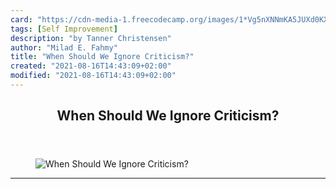 ```yaml
---
card: "https://cdn-media-1.freecodecamp.org/images/1*Vg5nXNNmKA5JUXd0KX26DA.png"
tags: [Self Improvement]
description: "by Tanner Christensen"
author: "Milad E. Fahmy"
title: "When Should We Ignore Criticism?"
created: "2021-08-16T14:43:09+02:00"
modified: "2021-08-16T14:43:09+02:00"
---
```

<div class="site-wrapper">
<main id="site-main" class="site-main outer">
<div class="inner">
<article class="post-full post tag-self-improvement tag-creativity tag-design tag-writing tag-life-lessons ">
<header class="post-full-header">
<h1 class="post-full-title">When Should We Ignore Criticism?</h1>
</header>
<figure class="post-full-image">
<picture>
<source media="(max-width: 700px)" sizes="1px" srcset="data:image/gif;base64,R0lGODlhAQABAIAAAAAAAP///yH5BAEAAAAALAAAAAABAAEAAAIBRAA7 1w">
<source media="(min-width: 701px)" sizes="(max-width: 800px) 400px,
(max-width: 1170px) 700px,
1400px" srcset="https://cdn-media-1.freecodecamp.org/images/1*Vg5nXNNmKA5JUXd0KX26DA.png 300w,
https://cdn-media-1.freecodecamp.org/images/1*Vg5nXNNmKA5JUXd0KX26DA.png 600w,
https://cdn-media-1.freecodecamp.org/images/1*Vg5nXNNmKA5JUXd0KX26DA.png 1000w,
https://cdn-media-1.freecodecamp.org/images/1*Vg5nXNNmKA5JUXd0KX26DA.png 2000w">
<img onerror="this.style.display='none'" src="https://cdn-media-1.freecodecamp.org/images/1*Vg5nXNNmKA5JUXd0KX26DA.png" alt="When Should We Ignore Criticism?">
</picture>
</figure>
<section class="post-full-content">
<div class="post-content medium-migrated-article">
</div>
<hr>
</section>
</article>
</div>
</main>
</div>
<!-- Google Tag Manager (noscript) -->
<!-- End Google Tag Manager (noscript) -->
